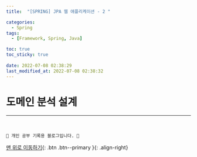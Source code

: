 ```yaml
---
title:  "[SPRING] JPA 웹 애플리케이션 - 2 "

categories:
  - Spring
tags:
  - [Framework, Spring, Java]

toc: true
toc_sticky: true
 
date: 2022-07-08 02:38:29
last_modified_at: 2022-07-08 02:38:32
---
```


# 도메인 분석 설계

















***
<br>

    💛 개인 공부 기록용 블로그입니다. 👻

[맨 위로 이동하기](#){: .btn .btn--primary }{: .align-right}